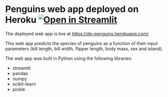 # Penguins web app deployed on Heroku [![Open in Streamlit](https://static.streamlit.io/badges/streamlit_badge_black_white.svg)](https://share.streamlit.io/lonaresrhr/web_app_penguins/penguins-app.py)

The deployed web app is live at https://dp-penguins.herokuapp.com/

This web app predicts the species of penguins as a function of their input parameters (bill length, bill width, flipper length, body mass, sex and island).

The web app was built in Python using the following libraries:
* streamlit
* pandas
* numpy
* scikit-learn
* pickle
